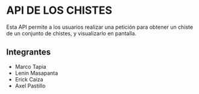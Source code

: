# API DE LOS CHISTES
Esta API permite a los usuarios realizar una petición para obtener un chiste de un conjunto de chistes, y visualizarlo en pantalla.

## Integrantes

- Marco Tapia
- Lenin Masapanta
- Erick Caiza
- Axel Pastillo

